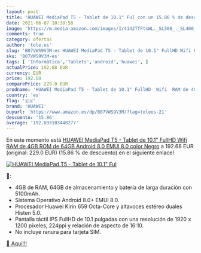 ```yaml
---
layout: post
title: 'HUAWEI MediaPad T5 - Tablet de 10.1" Ful con un 15.86 % de descuento'
date: 2021-06-07 10:38:58
image: 'https://m.media-amazon.com/images/I/4142TfFtsWL._SL500_._SL400_.jpg'
comments: true
category: ofertas
author: 'tole.es'
slug: 'B07VWS9V3M-es HUAWEI MediaPad T5 - Tablet de 10.1" FullHD Wifi RAM de...'
sku: 'B07VWS9V3M-es'
tags: [ 'Informática','Tablets','android','huawei', ]
actualPrice: 192.68 EUR
currency: EUR
price: 192.68
comparePrice: 229.0 EUR
prodname: 'HUAWEI MediaPad T5 - Tablet de 10.1" FullHD  Wifi  RAM de 4GB  ROM de 64GB  Android 8.0  EMUI 8.0   color Negro'
country: 'es'
flag: '🇪🇸'
brand: 'HUAWEI'
buyurl: 'https://www.amazon.es/dp/B07VWS9V3M/?tag=tolees-21'
descuento: '15.86'
average: '192.893103448277'
---
```


En este momento está [HUAWEI MediaPad T5 - Tablet de 10.1" FullHD  Wifi  RAM de 4GB  ROM de 64GB  Android 8.0  EMUI 8.0   color Negro](https://www.amazon.es/dp/B07VWS9V3M/?tag=tolees-21) a 192.68 EUR (original: 229.0 EUR) (15.86 %  de descuento) en el siguiente enlace!

[![HUAWEI MediaPad T5 - Tablet de 10.1" Ful](https://m.media-amazon.com/images/I/4142TfFtsWL._SL500_._SL400_.jpg)](https://www.amazon.es/dp/B07VWS9V3M/?tag=tolees-21)

🔎:

- 4GB de RAM, 64GB de almacenamiento y batería de larga duración con 5100mAh.
- Sistema Operativo Android 8.0+ EMUI 8.0.
- Procesador Huawei Kirin 659 Octa-Core y altavoces estéreo duales Histen 5.0.
- Pantalla táctil IPS FullHD de 10.1 pulgadas con una resolución de 1920 x 1200 píxeles, 224ppi y relación de aspecto de 16:10.
- No incluye ranura para tarjeta SIM.

[🛒 Aquí!!!](https://www.amazon.es/dp/B07VWS9V3M/?tag=tolees-21)
